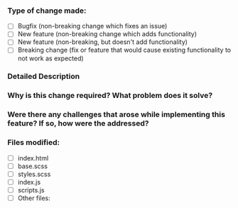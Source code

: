 ### Type of change made:
- [ ] Bugfix (non-breaking change which fixes an issue)
- [ ] New feature (non-breaking change which adds functionality)
- [ ] New feature (non-breaking, but doesn't add functionality)
- [ ] Breaking change (fix or feature that would cause existing functionality to not work as expected)

### Detailed Description

### Why is this change required? What problem does it solve?

### Were there any challenges that arose while implementing this feature? If so, how were the addressed?

### Files modified:
- [ ] index.html
- [ ] base.scss
- [ ] styles.scss
- [ ] index.js
- [ ] scripts.js
- [ ] Other files:
